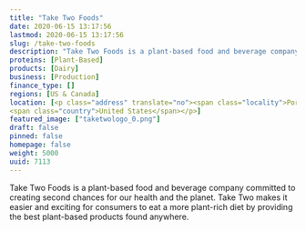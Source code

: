 ```yaml
---
title: "Take Two Foods"
date: 2020-06-15 13:17:56
lastmod: 2020-06-15 13:17:56
slug: /take-two-foods
description: "Take Two Foods is a plant-based food and beverage company committed to creating second chances for our health and the planet. Take Two makes it easier and exciting for consumers to eat a more plant-rich diet by providing the best plant-based products found anywhere."
proteins: [Plant-Based]
products: [Dairy]
business: [Production]
finance_type: []
regions: [US & Canada]
location: [<p class="address" translate="no"><span class="locality">Portland</span>, <span class="postal-code">97201</span><br>
<span class="country">United States</span></p>]
featured_image: ["taketwologo_0.png"]
draft: false
pinned: false
homepage: false
weight: 5000
uuid: 7113
---
```

<p>Take Two Foods is a plant-based food and beverage company committed to creating second chances for our health and the planet. Take Two makes it easier and exciting for consumers to eat a more plant-rich diet by providing the best plant-based products found anywhere.</p>
